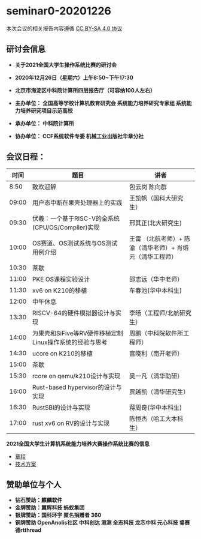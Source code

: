 # seminar0-20201226

本次会议的相关报告内容遵循 [CC BY-SA 4.0 协议](https://creativecommons.org/licenses/by-sa/4.0/legalcode)

## 研讨会信息

- **关于2021全国大学生操作系统比赛的研讨会**
- **2020年12月26日（星期六）上午8:50~下午17:30**
- **北京市海淀区中科院计算所四层报告厅（可容纳100人左右）**

- **主办单位： 全国高等学校计算机教育研究会  系统能力培养研究专家组  系统能力培养研究项目示范高校**
- **承办单位： 中科院计算所**
- **协办单位： CCF系统软件专委  机械工业出版社华章分社**

## **会议日程：**

| 时间  | 题目                                                    | 讲者                                                      |
| ----- | ------------------------------------------------------- | --------------------------------------------------------- |
| 8:50  | 致欢迎辞                                                | 包云岗 陈向群                      |
| 09:00 | 用户态中断在果壳处理器上的实践                          | 王凯帆（国科大研究生）                                    |
| 09:30 | 伏羲：一个基于RISC-V的全系统(CPU/OS/Compiler)实现       | 邢其正(北大研究生)                                        |
| 10:00 | OS赛道、OS测试系统与OS测试用例介绍                      | 王雷 （北航老师）+ 陈渝（清华老师）+ 肖络元（清华工程师） |
| 10:30 | 茶歇                                                    |                                                           |
| 11:00 | PKE OS课程实验设计                                      | 邵志远（华中老师）                                        |
| 11:30 | xv6 on K210的移植                                       | 车春池(华中本科生)                                        |
| 12:00 | 中午休息                                                |                                                           |
| 13:30 | RISCV-64的硬件模拟器设计与实现                          | 李旸（工程师/北航研究生）                                 |
| 14:00 | 为果壳和SiFive等RV硬件移植定制Linux操作系统的经验与思考 | 周鹏（中科院软件所工程师）                                |
| 14:30 | ucore on K210的移植                                     | 宫晓利（南开老师）                                  |
| 15:00 | 茶歇                                                    |                                                           |
| 15:30 | rcore on qemu/k210设计与实现                            | 吴一凡（清华助研）                                        |
| 16:00 | Rust-based hypervisor的设计与实现                       | 贾越凯（清华研究生）                                      |
| 16:30 | RustSBI的设计与实现                                     | 蒋周奇(华中本科生)                                        |
| 17:00 | rust xv6 on RV的设计与实现                              | 陈恒杰（哈工大本科生）                                          |

**2021全国大学生计算机系统能力培养大赛操作系统比赛的信息**

- [章程](https://shimo.im/docs/N2A1M8vV47cJP5AD/)
- [技术方案](https://shimo.im/docs/Wr3DVevExDc8wDkJ/)

## **赞助单位与个人**
- **钻石赞助：麒麟软件**
- **金牌赞助：翼辉科技  蚂蚁集团**
- **银牌赞助：国科环宇  匿名捐赠者   360**
- **铜牌赞助 OpenAnolis社区  中科创达  测测  全志科技   龙芯中科  元心科技   睿赛德rtthread**  
